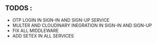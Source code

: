 ## TODOS :
- OTP LOGIN IN SIGN-IN AND SIGN-UP SERVICE
- MULTER AND CLOUDINARY INEGRATION IN SIGN-IN AND SIGN-UP
- FIX ALL MIDDLEWARE 
- ADD SETEX IN ALL SERVICES
<!-- PASSWORD SUPABASE - RealEstate@123. -->